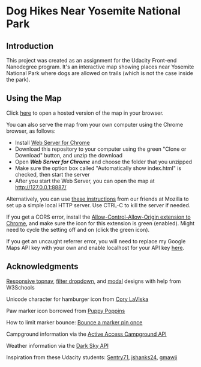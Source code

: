 # Dog Hikes Near Yosemite National Park

## Introduction

This project was created as an assignment for the Udacity Front-end Nanodegree program. It's an interactive map showing places near Yosemite National Park where dogs are allowed on trails (which is not the case inside the park).

## Using the Map

Click [here](https://kimhastings.github.io/yosemite/) to open a hosted version of the map in your browser.

You can also serve the map from your own computer using the Chrome browser, as follows: 

- Install [Web Server for Chrome](https://chrome.google.com/webstore/detail/web-server-for-chrome/ofhbbkphhbklhfoeikjpcbhemlocgigb?hl=en)
- Download this repository to your computer using the green "Clone or Download" button, and unzip the download 
- Open **_Web Server for Chrome_** and choose the folder that you unzipped 
- Make sure the option box called "Automatically show index.html" is checked, then start the server
- After you start the Web Server, you can open the map at http://127.0.0.1:8887/

Alternatively, you can use [these instructions](https://developer.mozilla.org/en-US/docs/Learn/Common_questions/set_up_a_local_testing_server) from our friends at Mozilla to set up a simple local HTTP server. Use CTRL-C to kill the server if needed.

If you get a CORS error, install the [Allow-Control-Allow-Origin extension to Chrome](https://chrome.google.com/webstore/detail/allow-control-allow-origi/nlfbmbojpeacfghkpbjhddihlkkiljbi), and make sure the icon for this extension is green (enabled). Might need to cycle the setting off and on (click the green icon).

If you get an uncaught referrer error, you will need to replace my Google Maps API key with your own and enable localhost for your API key [here](https://console.developers.google.com).

## Acknowledgments

[Responsive topnav](https://www.w3schools.com/howto/howto_js_topnav_responsive.asp), [filter dropdown](https://www.w3schools.com/howto/howto_js_filter_dropdown.asp), and [modal](https://www.w3schools.com/bootstrap/bootstrap_modal.asp) designs with help from W3Schools

Unicode character for hamburger icon from [Cory LaViska](https://www.abeautifulsite.net/the-unicode-character-for-menu-icons)

Paw marker icon borrowed from [Puppy Poppins](http://www.puppypoppins.co.uk/)

How to limit marker bounce: [Bounce a marker pin once](https://stackoverflow.com/questions/7339200/bounce-a-pin-in-google-maps-once)

Campground information via the [Active Access Campground API](http://developer.active.com/docs/read/Campground_APIs)

Weather information via the [Dark Sky API](https://darksky.net/dev)

Inspiration from these Udacity students: [Sentry71](https://github.com/Sentry71/neighborhood-map), [jshanks24](https://github.com/jshanks24/Udacity-Neighborhood-Map), [gmawji](https://github.com/gmawji/neighborhood-map)
